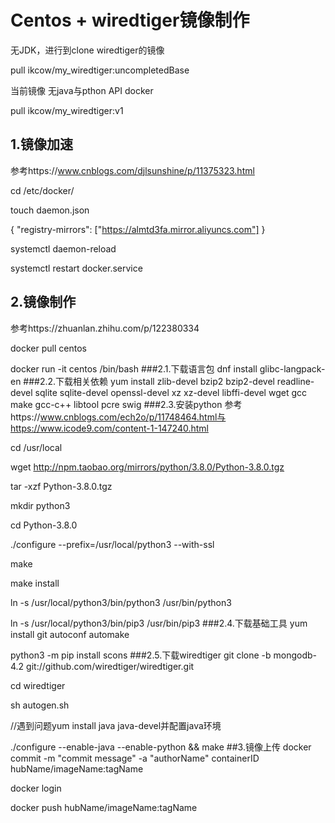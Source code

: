 # Centos + wiredtiger镜像制作
无JDK，进行到clone wiredtiger的镜像

pull ikcow/my_wiredtiger:uncompletedBase

当前镜像 无java与pthon API docker

pull ikcow/my_wiredtiger:v1
## 1.镜像加速
参考https://www.cnblogs.com/djlsunshine/p/11375323.html

cd /etc/docker/

touch daemon.json

{   "registry-mirrors": ["https://almtd3fa.mirror.aliyuncs.com"] }

systemctl daemon-reload

systemctl restart docker.service
## 2.镜像制作
参考https://zhuanlan.zhihu.com/p/122380334

docker pull centos

docker run -it centos /bin/bash
###2.1.下载语言包
dnf install glibc-langpack-en
###2.2.下载相关依赖
yum install zlib-devel bzip2 bzip2-devel readline-devel sqlite sqlite-devel openssl-devel xz xz-devel libffi-devel wget gcc make gcc-c++ libtool pcre swig
###2.3.安装python
参考https://www.cnblogs.com/ech2o/p/11748464.html与https://www.icode9.com/content-1-147240.html

cd /usr/local

wget http://npm.taobao.org/mirrors/python/3.8.0/Python-3.8.0.tgz

tar -xzf Python-3.8.0.tgz

mkdir python3

cd Python-3.8.0

./configure --prefix=/usr/local/python3 --with-ssl

make

make install

ln -s /usr/local/python3/bin/python3 /usr/bin/python3

ln -s /usr/local/python3/bin/pip3 /usr/bin/pip3
###2.4.下载基础工具
yum install git autoconf automake

python3 -m pip install scons
###2.5.下载wiredtiger
git clone -b mongodb-4.2 git://github.com/wiredtiger/wiredtiger.git

cd wiredtiger

sh autogen.sh

//遇到问题yum install java java-devel并配置java环境

./configure --enable-java --enable-python && make
##3.镜像上传
docker commit -m "commit message" -a "authorName" containerID hubName/imageName:tagName

docker login

docker push hubName/imageName:tagName